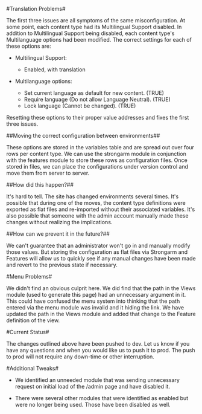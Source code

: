 #Translation Problems#

The first three issues are all symptoms of the same misconfiguration. At some
point, each content type had its Multilingual Support disabled. In addition to
Multilingual Support being disabled, each content type's Multilanguage options
had been modified. The correct settings for each of these options are:

* Multilingual Support:
    * Enabled, with translation

* Multilanguage options:
    * Set current language as default for new content. (TRUE)  
    * Require language (Do not allow Language Neutral). (TRUE)  
    * Lock language (Cannot be changed). (TRUE)  

Resetting these options to their proper value addresses and fixes the first
three issues.

##Moving the correct configuration between environments##

These options are stored in the variables table and are spread out over four
rows per content type. We can use the strongarm module in conjunction with the
features module to store these rows as configuration files. Once stored in
files, we can place the configurations under version control and move them from
server to server.

##How did this happen?##

It's hard to tell. The site has changed environments several times. It's
possible that during one of the moves, the content type definitions were
exported as flat files and re-imported without their associated variables. It's
also possible that someone with the admin account manually made these changes
without realizing the implications.

##How can we prevent it in the future?##

We can't guarantee that an administrator won't go in and manually modify those
values. But storing the configuration as flat files via Strongarm and Features
will allow us to quickly see if any manual changes have been made and revert to
the previous state if necessary.

#Menu Problems#

We didn't find an obvious culprit here. We did find that the path in the Views
module (used to generate this page) had an unnecessary argument in it. This
could have confused the menu system into thinking that the path entered via the
menu module was invalid and it hiding the link. We have updated the path in the
Views module and added that change to the Feature definition of the view.

#Current Status#

The changes outlined above have been pushed to dev. Let us know if you have any
questions and when you would like us to push it to prod. The push to prod will
not require any down-time or other interruption.

#Additional Tweaks#

* We identified an unneeded module that was sending unnecessary request on
  initial load of the /admin page and have disabled it.

* There were several other modules that were identified as enabled but were no
  longer being used. Those have been disabled as well.
